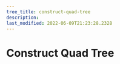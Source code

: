 ```yaml
---
tree_title: construct-quad-tree
description: 
last_modified: 2022-06-09T21:23:28.2328
---
```


# Construct Quad Tree
